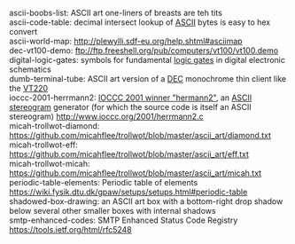 ascii-boobs-list: ASCII art one-liners of breasts are teh tits  
ascii-code-table: decimal intersect lookup of [ASCII](https://wikipedia.org/wiki/ASCII "American Standard Code for Information Interchange") bytes is easy to hex convert  
ascii-world-map: <http://plewylli.sdf-eu.org/help.shtml#asciimap>  
dec-vt100-demo: <ftp://ftp.freeshell.org/pub/computers/vt100/vt100.demo>  
digital-logic-gates: symbols for fundamental [logic gates](https://wikipedia.org/wiki/Logic_gate) in digital electronic schematics  
dumb-terminal-tube: ASCII art version of a [DEC](https://wikipedia.org/wiki/Digital_Equipment_Corporation "Digital Equipment Corporation") monochrome thin client like the [VT220](https://wikipedia.org/wiki/VT220)  
ioccc-2001-herrmann2: [IOCCC 2001 winner "hermann2"](http://www.ioccc.org/years.html#2001_herrmann2), an [ASCII stereogram](https://wikipedia.org/wiki/ASCII_stereogram) generator (for which the source code is itself an ASCII stereogram) <http://www.ioccc.org/2001/herrmann2.c>  
micah-trollwot-diamond: <https://github.com/micahflee/trollwot/blob/master/ascii_art/diamond.txt>  
micah-trollwot-eff: <https://github.com/micahflee/trollwot/blob/master/ascii_art/eff.txt>  
micah-trollwot-micah: <https://github.com/micahflee/trollwot/blob/master/ascii_art/micah.txt>  
periodic-table-elements: Periodic table of elements <https://wiki.fysik.dtu.dk/gpaw/setups/setups.html#periodic-table>  
shadowed-box-drawing: an ASCII art box with a bottom-right drop shadow below several other smaller boxes with internal shadows  
smtp-enhanced-codes: SMTP Enhanced Status Code Registry <https://tools.ietf.org/html/rfc5248>  

